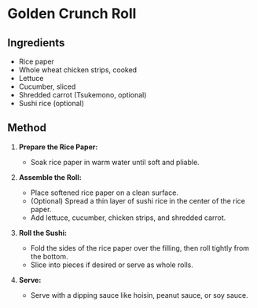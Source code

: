 # Golden Crunch Roll

## Ingredients
- Rice paper
- Whole wheat chicken strips, cooked
- Lettuce
- Cucumber, sliced
- Shredded carrot (Tsukemono, optional)
- Sushi rice (optional)

## Method
1. **Prepare the Rice Paper:**
   - Soak rice paper in warm water until soft and pliable.
   
2. **Assemble the Roll:**
   - Place softened rice paper on a clean surface.
   - (Optional) Spread a thin layer of sushi rice in the center of the rice paper.
   - Add lettuce, cucumber, chicken strips, and shredded carrot.

3. **Roll the Sushi:**
   - Fold the sides of the rice paper over the filling, then roll tightly from the bottom.
   - Slice into pieces if desired or serve as whole rolls.

4. **Serve:**
   - Serve with a dipping sauce like hoisin, peanut sauce, or soy sauce.